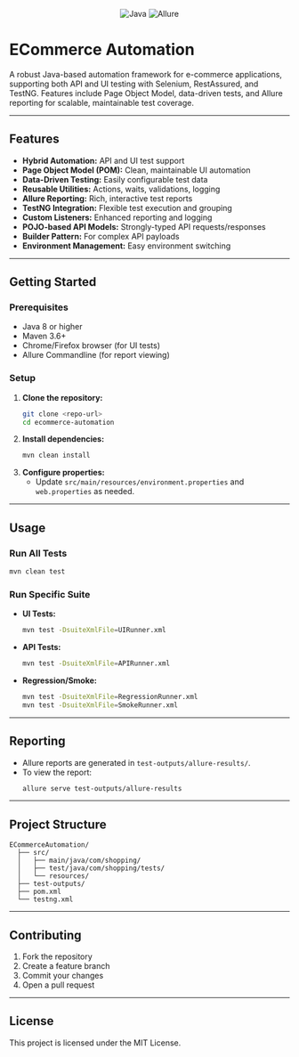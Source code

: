 <p align="center">
  <img src="https://img.shields.io/badge/Language-Java-blue" alt="Java"/>
  <img src="https://img.shields.io/badge/Reporting-Allure-purple" alt="Allure"/>
</p>

# ECommerce Automation

A robust Java-based automation framework for e-commerce applications, supporting both API and UI testing with Selenium, RestAssured, and TestNG. Features include Page Object Model, data-driven tests, and Allure reporting for scalable, maintainable test coverage.

---

## Features

- **Hybrid Automation:** API and UI test support
- **Page Object Model (POM):** Clean, maintainable UI automation
- **Data-Driven Testing:** Easily configurable test data
- **Reusable Utilities:** Actions, waits, validations, logging
- **Allure Reporting:** Rich, interactive test reports
- **TestNG Integration:** Flexible test execution and grouping
- **Custom Listeners:** Enhanced reporting and logging
- **POJO-based API Models:** Strongly-typed API requests/responses
- **Builder Pattern:** For complex API payloads
- **Environment Management:** Easy environment switching

---

## Getting Started

### Prerequisites
- Java 8 or higher
- Maven 3.6+
- Chrome/Firefox browser (for UI tests)
- Allure Commandline (for report viewing)

### Setup
1. **Clone the repository:**
   ```bash
   git clone <repo-url>
   cd ecommerce-automation
   ```
2. **Install dependencies:**
   ```bash
   mvn clean install
   ```
3. **Configure properties:**
   - Update `src/main/resources/environment.properties` and `web.properties` as needed.

---

## Usage

### Run All Tests
```bash
mvn clean test
```

### Run Specific Suite
- **UI Tests:**
  ```bash
  mvn test -DsuiteXmlFile=UIRunner.xml
  ```
- **API Tests:**
  ```bash
  mvn test -DsuiteXmlFile=APIRunner.xml
  ```
- **Regression/Smoke:**
  ```bash
  mvn test -DsuiteXmlFile=RegressionRunner.xml
  mvn test -DsuiteXmlFile=SmokeRunner.xml
  ```

---

## Reporting

- Allure reports are generated in `test-outputs/allure-results/`.
- To view the report:
  ```bash
  allure serve test-outputs/allure-results
  ```

---

## Project Structure

```
ECommerceAutomation/
  ├── src/
  │   ├── main/java/com/shopping/
  │   ├── test/java/com/shopping/tests/
  │   └── resources/
  ├── test-outputs/
  ├── pom.xml
  └── testng.xml
```

---

## Contributing

1. Fork the repository
2. Create a feature branch
3. Commit your changes
4. Open a pull request

---

## License

This project is licensed under the MIT License. 